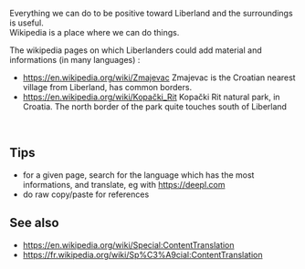 
Everything we can do to be positive toward Liberland and the surroundings is useful.  
Wikipedia is a place where we can do things.

The wikipedia pages on which Liberlanders could add material and informations (in many languages) :
* https://en.wikipedia.org/wiki/Zmajevac Zmajevac is the Croatian nearest village from Liberland, has common borders.
* https://en.wikipedia.org/wiki/Kopački_Rit Kopački Rit natural park, in Croatia. The north border of the park quite touches south of Liberland
<br>

Tips
----
* for a given page, search for the language which has the most informations, and translate, eg with https://deepl.com
* do raw copy/paste for references

See also
--------
* https://en.wikipedia.org/wiki/Special:ContentTranslation
* https://fr.wikipedia.org/wiki/Sp%C3%A9cial:ContentTranslation

<!--
-->
